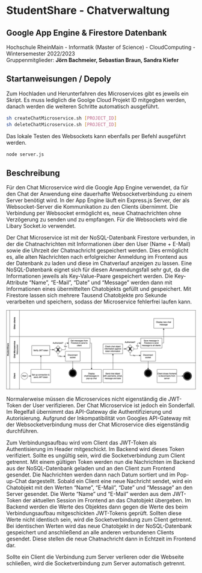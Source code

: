 # StudentShare - Chatverwaltung
## Google App Engine & Firestore Datenbank
Hochschule RheinMain - Informatik (Master of Science) - CloudComputing - Wintersemester 2022/2023 <br>
Gruppenmitglieder: **Jörn Bachmeier, Sebastian Braun, Sandra Kiefer**

## Startanweisungen / Depoly

Zum Hochladen und Herunterfahren des Microservices gibt es jeweils ein Skript. Es muss lediglich die Goolge Cloud Projekt ID mitgegben werden, danach werden die weiteren Schritte automatisch ausgeführt.
```sh
sh createChatMicroservice.sh [PROJECT_ID]
sh deleteChatMicroservice.sh [PROJECT_ID]
```
Das lokale Testen des Websockets kann ebenfalls per Befehl ausgeführt werden.
```sh
node server.js
```

## Beschreibung

Für den Chat Microservice wird die Google App Engine verwendet, da für den Chat der Anwendung eine dauerhafte Websocketverbindung zu einem Server benötigt wird. In der App Engine läuft ein Express.js Server, der als Websocket-Server die Kommunikation zu den Clients übernimmt. Die Verbindung per Websocket ermöglicht es, neue Chatnachrichten ohne Verzögerung zu senden und zu empfangen. Für die Websockets wird die Libary Socket.io verwendet. 

Der Chat Microservice ist mit der NoSQL-Datenbank Firestore verbunden, in der die Chatnachrichten mit Informationen über den User (Name + E-Mail) sowie die Uhrzeit der Chatnachricht gespeichert werden. Dies ermöglicht es, alle alten Nachrichten nach erfolgreicher Anmeldung im Frontend aus der Datenbank zu laden und diese im Chatverlauf anzeigen zu lassen. Eine NoSQL-Datenbank eignet sich für diesen Anwendungsfall sehr gut, da die Informationen jeweils als Key-Value-Paare gespeichert werden. Die Key-Attribute “Name”, “E-Mail”, “Date” und “Message” werden dann mit Informationen eines übermittelten Chatobjekts gefüllt und gespeichert. Mit Firestore lassen sich mehrere Tausend Chatobjekte pro Sekunde verarbeiten und speichern, sodass der Microservice fehlerfrei laufen kann. 

![Swimlanediagramm Chatverwaltung](/documentation/pics/chat_swimlane.png)

Normalerweise müssen die Microservices nicht eigenständig die JWT-Token der User verifizieren. Der Chat Microservice ist jedoch ein Sonderfall. Im Regelfall übernimmt das API-Gateway die Authentifizierung und Autorisierung. Aufgrund der Inkompatibilität von Googles API-Gateway mit der Websocketverbindung muss der Chat Microservice dies eigenständig durchführen. 

Zum Verbindungsaufbau wird vom Client das JWT-Token als Authentisierung im Header mitgeschickt. Im Backend wird dieses Token verifiziert. Sollte es ungültig sein, wird die Socketverbindung zum Client getrennt. Mit einem gültigen Token werden nun die Nachrichten im Backend aus der NoSQL-Datenbank geladen und an den Client zum Frontend gesendet. Die Nachrichten werden dann nach Datum sortiert und im Pop-up-Chat dargestellt. 
Sobald ein Client eine neue Nachricht sendet, wird ein Chatobjekt mit den Werten “Name”, “E-Mail”, “Date” und “Message” an den Server gesendet. Die Werte “Name” und “E-Mail” werden aus dem JWT-Token der aktuellen Session im Frontend an das Chatobjekt übergeben. Im Backend werden die Werte des Objektes dann gegen die Werte des beim Verbindungsaufbau mitgeschickten JWT-Tokens geprüft. Sollten diese Werte nicht identisch sein, wird die Socketverbindung zum Client getrennt. Bei identischen Werten wird das neue Chatobjekt in der NoSQL-Datenbank gespeichert und anschließend an alle anderen verbundenen Clients gesendet. Diese stellen die neue Chatnachricht dann in Echtzeit im Frontend dar.

Sollte ein Client die Verbindung zum Server verlieren oder die Webseite schließen, wird die Socketverbindung zum Server automatisch getrennt. 

